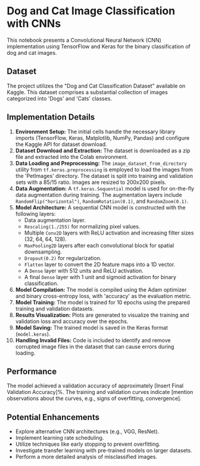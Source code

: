 # Dog and Cat Image Classification with CNNs

This notebook presents a Convolutional Neural Network (CNN) implementation using TensorFlow and Keras for the binary classification of dog and cat images.

## Dataset

The project utilizes the "Dog and Cat Classification Dataset" available on Kaggle. This dataset comprises a substantial collection of images categorized into 'Dogs' and 'Cats' classes.

## Implementation Details

1.  **Environment Setup:** The initial cells handle the necessary library imports (TensorFlow, Keras, Matplotlib, NumPy, Pandas) and configure the Kaggle API for dataset download.
2.  **Dataset Download and Extraction:** The dataset is downloaded as a zip file and extracted into the Colab environment.
3.  **Data Loading and Preprocessing:** The `image_dataset_from_directory` utility from `tf.keras.preprocessing` is employed to load the images from the 'PetImages' directory. The dataset is split into training and validation sets with a 85/15 ratio. Images are resized to 200x200 pixels.
4.  **Data Augmentation:** A `tf.keras.Sequential` model is used for on-the-fly data augmentation during training. The augmentation layers include `RandomFlip("horizontal")`, `RandomRotation(0.1)`, and `RandomZoom(0.1)`.
5.  **Model Architecture:** A sequential CNN model is constructed with the following layers:
    - Data augmentation layer.
    - `Rescaling(1./255)` for normalizing pixel values.
    - Multiple `Conv2D` layers with ReLU activation and increasing filter sizes (32, 64, 64, 128).
    - `MaxPooling2D` layers after each convolutional block for spatial downsampling.
    - `Dropout(0.2)` for regularization.
    - `Flatten` layer to convert the 2D feature maps into a 1D vector.
    - A `Dense` layer with 512 units and ReLU activation.
    - A final `Dense` layer with 1 unit and sigmoid activation for binary classification.
6.  **Model Compilation:** The model is compiled using the Adam optimizer and binary cross-entropy loss, with 'accuracy' as the evaluation metric.
7.  **Model Training:** The model is trained for 10 epochs using the prepared training and validation datasets.
8.  **Results Visualization:** Plots are generated to visualize the training and validation loss and accuracy over the epochs.
9.  **Model Saving:** The trained model is saved in the Keras format (`model.keras`).
10. **Handling Invalid Files:** Code is included to identify and remove corrupted image files in the dataset that can cause errors during loading.

## Performance

The model achieved a validation accuracy of approximately [Insert Final Validation Accuracy]%. The training and validation curves indicate [mention observations about the curves, e.g., signs of overfitting, convergence].

## Potential Enhancements

- Explore alternative CNN architectures (e.g., VGG, ResNet).
- Implement learning rate scheduling.
- Utilize techniques like early stopping to prevent overfitting.
- Investigate transfer learning with pre-trained models on larger datasets.
- Perform a more detailed analysis of misclassified images.

